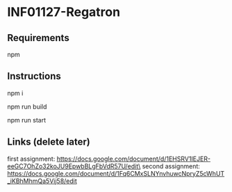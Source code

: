 # INF01127-Regatron

## Requirements

npm

## Instructions

npm i

npm run build

npm run start

## Links (delete later)

first assignment: https://docs.google.com/document/d/1EHSRV1IEJER-eeGC7OhZo32koJU9EpwbBLgFbVdR57U/edit\
second assignment: https://docs.google.com/document/d/1Fq6CMxSLNYnvhuwcNpryZ5cWhUT_iKBhMhmQa5Vij58/edit
